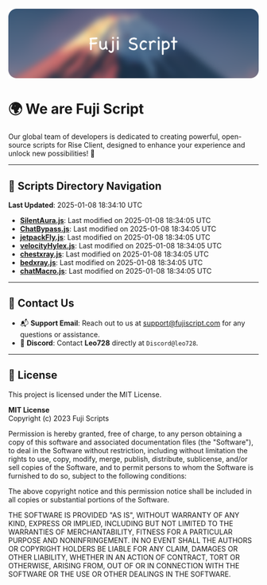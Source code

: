 ![Banner](.github/b.webp)

# 🌍 **We are Fuji Script**

Our global team of developers is dedicated to creating powerful, open-source scripts for Rise Client, designed to enhance your experience and unlock new possibilities! 🌟

---
<!-- SCRIPTS_NAVIGATION_START -->
## 📂 **Scripts Directory Navigation**

**Last Updated**: 2025-01-08 18:34:10 UTC

- **[SilentAura.js](scripts/SilentAura.js)**: Last modified on 2025-01-08 18:34:05 UTC
- **[ChatBypass.js](scripts/ChatBypass.js)**: Last modified on 2025-01-08 18:34:05 UTC
- **[jetpackFly.js](scripts/jetpackFly.js)**: Last modified on 2025-01-08 18:34:05 UTC
- **[velocityHylex.js](scripts/velocityHylex.js)**: Last modified on 2025-01-08 18:34:05 UTC
- **[chestxray.js](scripts/chestxray.js)**: Last modified on 2025-01-08 18:34:05 UTC
- **[bedxray.js](scripts/bedxray.js)**: Last modified on 2025-01-08 18:34:05 UTC
- **[chatMacro.js](scripts/chatMacro.js)**: Last modified on 2025-01-08 18:34:05 UTC

<!-- SCRIPTS_NAVIGATION_END -->

---

## 💬 **Contact Us**  
- 📬 **Support Email**: Reach out to us at [support@fujiscript.com](mailto:support@fujiscript.com) for any questions or assistance.  
- 💬 **Discord**: Contact **Leo728** directly at `Discord@leo728`.

---

## 📜 **License**

This project is licensed under the MIT License.  

**MIT License**  
Copyright (c) 2023 Fuji Scripts  

Permission is hereby granted, free of charge, to any person obtaining a copy of this software and associated documentation files (the "Software"), to deal in the Software without restriction, including without limitation the rights to use, copy, modify, merge, publish, distribute, sublicense, and/or sell copies of the Software, and to permit persons to whom the Software is furnished to do so, subject to the following conditions:  

The above copyright notice and this permission notice shall be included in all copies or substantial portions of the Software.  

THE SOFTWARE IS PROVIDED "AS IS", WITHOUT WARRANTY OF ANY KIND, EXPRESS OR IMPLIED, INCLUDING BUT NOT LIMITED TO THE WARRANTIES OF MERCHANTABILITY, FITNESS FOR A PARTICULAR PURPOSE AND NONINFRINGEMENT. IN NO EVENT SHALL THE AUTHORS OR COPYRIGHT HOLDERS BE LIABLE FOR ANY CLAIM, DAMAGES OR OTHER LIABILITY, WHETHER IN AN ACTION OF CONTRACT, TORT OR OTHERWISE, ARISING FROM, OUT OF OR IN CONNECTION WITH THE SOFTWARE OR THE USE OR OTHER DEALINGS IN THE SOFTWARE.  
